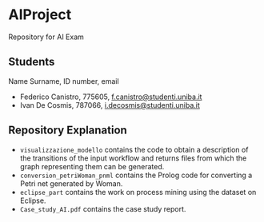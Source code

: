# AIProject

Repository for AI Exam

## Students

Name Surname, ID number, email

- Federico Canistro, 775605, f.canistro@studenti.uniba.it
- Ivan De Cosmis, 787066, i.decosmis@studenti.uniba.it

## Repository Explanation

- `visualizzazione_modello` contains the code to obtain a description of the transitions of the input workflow and returns files from which the graph representing them can be generated.
- `conversion_petriWoman_pnml` contains the Prolog code for converting a Petri net generated by Woman.
- `eclipse_part` contains the work on process mining using the dataset on Eclipse.
- `Case_study_AI.pdf` contains the case study report.
